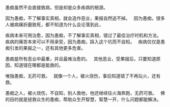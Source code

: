 愚痴虽然不会直接致病，但是却是众多疾病的根源。

因为愚痴，不了解事实真相，就会造作恶业，果报自然逃不掉。
&nbsp;
因为愚痴，很多人被病痛折磨致死，都不知道为什么会沦落到此，

疾病本来可用治愈，因为愚痴，不了解事实真相，错过了最佳治疗时机和方法。
&nbsp;
疾病的痛苦本来可以不用承受，因为愚痴，踩入这个坑而不自知。
&nbsp;
疾病仅仅是愚痴引发的果报之一，还有其他更多危害。

愚痴是所有恶业中最重，并且最难治愈的。
&nbsp;
其他恶业，受果报后，只要知道原因，知道错在哪都是能救的。

唯独愚痴，无药可救。
&nbsp;
就像一个人，被火烧伤，事后知道错了不再玩火，还有救。

愚痴之人，被火烧伤，不自知，别人救他，他还继续往火海奔跑，无药可救。
&nbsp;
佛的目的就是拯救众生的愚痴，帮助众生开智慧，智慧一开，什么问题都能解决。